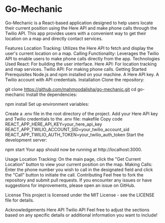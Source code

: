# Go-Mechanic

Go-Mechanic is a React-based application designed to help users locate their current position using the Here API and make phone calls through the Twilio API. This app provides users with a convenient way to get their location on a map and directly contact services.


Features
Location Tracking: Utilizes the Here API to fetch and display the user's current location on a map.
Calling Functionality: Leverages the Twilio API to enable users to make phone calls directly from the app.
Technologies Used
React: For building the user interface.
Here API: For location tracking and map services.
Twilio API: For making phone calls.
Getting Started
Prerequisites
Node.js and npm installed on your machine.
A Here API key.
A Twilio account with API credentials.
Installation
Clone the repository:


git clone https://github.com/mahmoodalisha/go-mechanic.git
cd go-mechanic
Install the dependencies:


npm install
Set up environment variables:

Create a .env file in the root directory of the project.
Add your Here API key and Twilio credentials to the .env file:
makefile
Copy code
REACT_APP_HERE_API_KEY=your_here_api_key
REACT_APP_TWILIO_ACCOUNT_SID=your_twilio_account_sid
REACT_APP_TWILIO_AUTH_TOKEN=your_twilio_auth_token
Start the development server:


npm start
Your app should now be running at http://localhost:3000.

Usage
Location Tracking: On the main page, click the "Get Current Location" button to view your current position on the map.
Making Calls: Enter the phone number you wish to call in the designated field and click the "Call" button to initiate the call.
Contributing
Feel free to fork the repository and submit pull requests. If you encounter any issues or have suggestions for improvements, please open an issue on GitHub.

License
This project is licensed under the MIT License - see the LICENSE file for details.

Acknowledgements
Here API
Twilio API
Feel free to adjust the sections based on any specific details or additional information you want to include!







